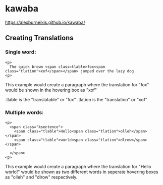 # kawaba
https://alexburneikis.github.io/kawaba/

## Creating Translations
### Single word:
```
<p>
  The quick brown <span class=tlable>fox<span class="tlation">xof</span></span> jumped over the lazy dog
<p>
```
This example would create a paragraph where the translation for "fox" would be shown in the hovering box as "xof"

.tlable is the "translatable" or "fox"
.tlation is the "translation" or "xof"

### Multiple words:
```
<p>
  <span class="ksentence">
    <span class="tlable">Hello<span class="tlation">olleh</span></span> 
    <span class="tlable">world<span class="tlation">dlrow</span></span>
    !
  </span>
<p>
```
This example would create a paragraph where the translation for "Hello world!" would be shown as two different words in seperate hovering boxes as "olleh" and "dlrow" respectively.
